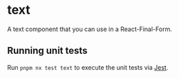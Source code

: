 # text

A text component that you can use in a React-Final-Form.

## Running unit tests

Run `pnpm nx test text` to execute the unit tests via
[Jest](https://jestjs.io).
